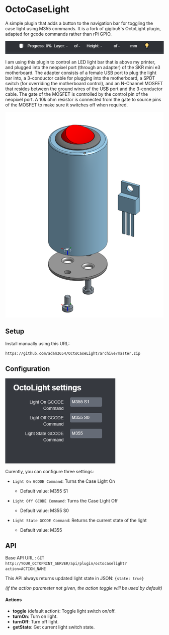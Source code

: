 # OctoCaseLight
A simple plugin that adds a button to the navigation bar for toggling the case light using M355 commands.
It is a fork of gigibu5's OctoLight plugin, adapted for gcode commands rather than rPi GPIO.

![WebUI interface](img/screenshot.png)

I am using this plugin to control an LED light bar that is above my printer, and plugged into the neopixel port (through an adapter) of the SKR mini e3 motherboard. 
The adapter consists of a female USB port to plug the light bar into, a 3-conductor cable for plugging into the motherboard, a SPDT switch (for overriding the motherboard control), and an N-Channel MOSFET that resides between the ground wires of the USB port and the 3-conductor cable. The gate of the MOSFET is controlled by the control pin of the neopixel port. A 10k ohm resistor is connected from the gate to source pins of the MOSFET to make sure it switches off when required. 

![WebUI interface](img/MOSFET_case.png)


## Setup
Install manually using this URL:

	https://github.com/adam3654/OctoCaseLight/archive/master.zip

## Configuration
![Settings panel](img/settings.png)

Curently, you can configure three settings:
- `Light On GCODE Command`: Turns the Case Light On
	- Default value: M355 S1
	
- `Light Off GCODE Command`: Turns the Case Light Off
	- Default value: M355 S0

- `Light State GCODE Command`: Returns the current state of the light
	- Default value: M355
## API
Base API URL : `GET http://YOUR_OCTOPRINT_SERVER/api/plugin/octocaselight?action=ACTION_NAME`

This API always returns updated light state in JSON: `{state: true}`

_(if the action parameter not given, the action toggle will be used by default)_
#### Actions
- **toggle** (default action): Toggle light switch on/off.
- **turnOn**: Turn on light.
- **turnOff**: Turn off light.
- **getState**: Get current light switch state.

